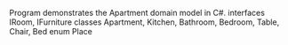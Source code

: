 Program demonstrates the Apartment domain model in C#.
interfaces IRoom, IFurniture
classes Apartment, Kitchen, Bathroom, Bedroom, Table, Chair, Bed
enum Place
